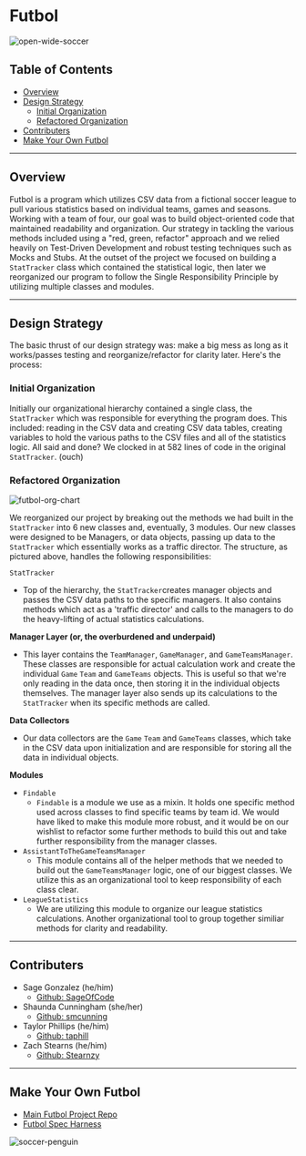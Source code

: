 # Futbol
<img src="https://i.ibb.co/P4K7Lkz/open-wide-soccer.gif" alt="open-wide-soccer">

## Table of Contents
- [Overview](#overview)
- [Design Strategy](#design-strategy)
  - [Initial Organization](#initial-organization)
  - [Refactored Organization](#refactored-organization)
- [Contributers](#contributers)
- [Make Your Own Futbol](#make-your-own-futbol)

***
## Overview
Futbol is a program which utilizes CSV data from a fictional soccer league to pull various statistics based on individual teams, games and seasons. Working with a team of four, our goal was to build object-oriented code that maintained readability and organization. Our strategy in tackling the various methods included using a "red, green, refactor" approach and we relied heavily on Test-Driven Development and robust testing techniques such as Mocks and Stubs. At the outset of the project we focused on building a `StatTracker` class which contained the statistical logic, then later we reorganized our program to follow the Single Responsibility Principle by utilizing multiple classes and modules.

***
## Design Strategy
The basic thrust of our design strategy was: make a big mess as long as it works/passes testing and reorganize/refactor for clarity later. Here's the process:

### Initial Organization
Initially our organizational hierarchy contained a single class, the `StatTracker` which was responsible for everything the program does. This included: reading in the CSV data and creating CSV data tables, creating variables to hold the various paths to the CSV files and all of the statistics logic. All said and done? We clocked in at 582 lines of code in the original `StatTracker`. (ouch)

### Refactored Organization
<img src="https://i.ibb.co/35KRn0W/Futbol.png" alt="futbol-org-chart">

We reorganized our project by breaking out the methods we had built in the `StatTracker` into 6 new classes and, eventually, 3 modules. Our new classes were designed to be Managers, or data objects, passing up data to the `StatTracker` which essentially works as a traffic director. The structure, as pictured above, handles the following responsibilities:

`StatTracker`
- Top of the hierarchy, the `StatTracker`creates manager objects and passes the CSV data paths to the specific managers. It also contains methods which act as a 'traffic director' and calls to the managers to do the heavy-lifting of actual statistics calculations.

**Manager Layer (or, the overburdened and underpaid)**
- This layer contains the `TeamManager`, `GameManager`, and `GameTeamsManager`. These classes are responsible for actual calculation work and create the individual `Game`  `Team` and `GameTeams` objects. This is useful so that we're only reading in the data once, then storing it in the individual objects themselves. The manager layer also sends up its calculations to the `StatTracker` when its specific methods are called.

**Data Collectors**
- Our data collectors are the `Game` `Team` and `GameTeams` classes, which take in the CSV data upon initialization and are responsible for storing all the data in individual objects.

**Modules**
- `Findable`
  - `Findable` is a module we use as a mixin. It holds one specific method used across classes to find specific teams by team id. We would have liked to make this module more robust, and it would be on our wishlist to refactor some further methods to build this out and take further responsibility from the manager classes.
- `AssistantToTheGameTeamsManager`
  - This module contains all of the helper methods that we needed to build out the `GameTeamsManager` logic, one of our biggest classes. We utilize this as an organizational tool to keep responsibility of each class clear.
- `LeagueStatistics`
  - We are utilizing this module to organize our league statistics calculations. Another organizational tool to group together similiar methods for clarity and readability.

***
## Contributers
- Sage Gonzalez (he/him)
  - [Github: SageOfCode](https://github.com/SageOfCode)
- Shaunda Cunningham (she/her)
  - [Github: smcunning](https://github.com/smcunning)
- Taylor Phillips (he/him)
  - [Github: taphill](https://github.com/taphill)
- Zach Stearns (he/him)
  - [Github: Stearnzy](https://github.com/Stearnzy)

***
## Make Your Own Futbol
- [Main Futbol Project Repo](https://github.com/turingschool-examples/futbol)
- [Futbol Spec Harness](https://github.com/turingschool-examples/futbol_spec_harness)

<img src="https://i.ibb.co/cYPFJm0/soccer-penguin.gif" alt="soccer-penguin">
